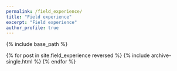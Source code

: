 ```yaml
---
permalink: /field_experience/
title: "Field experience"
excerpt: "Field experience"
author_profile: true
---
```


{% include base_path %}

{% for post in site.field_experience reversed %}
  {% include archive-single.html %}
{% endfor %}